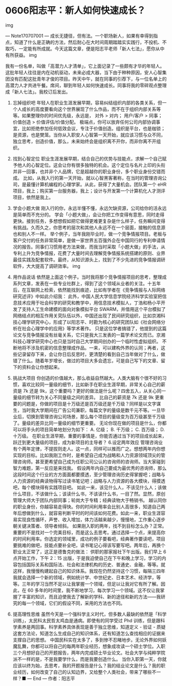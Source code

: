 # 0606阳志平：新人如何快速成长？
img

— Note170707001 —
成长无捷径，但有法。一个职场新人，如果有幸得到指点，知道了什么是正确的方法，然后耐心在大时间周期踏踏实实践行，不投机、不取巧，一定能有所成就。今天这篇文章，便是阳志平老师「新人七法」，愿你从中有所获益。
img

我有一份名单，叫做「高潜力人才清单」，它上面记录了一些颇有才华的年轻人。这批年轻人往往是内在动机驱动，未来必成大器，当下由于种种原因，安人心智集团没有匹配这批青年才俊的项目。昨天中午，就在同事的引荐下，与一位名单上的高潜力人才共进午餐。席间，聊到年轻人如何快速成长。同事将我的零碎观点整理成「新人七法」。我校订后发出。
1. 忘掉组织吧
年轻人在职业生涯发展早期，容易纠结组织内部的各类关系，但一个人成长的高度要看向这个世界展现了什么作品，而不在于组织内部关系等等。如果整理你的时间优先级，永远是，
对外 > 对内；
用户/客户 > 同事；
价值创造 > 价值评估/价值分配。
极端点，你可以放弃任何公司内部协调事宜，比如拒绝参加任何低效会议，专注于价值创造。组织是平台，也是枷锁；是资源，也是樊笼。当你从入职安人心智第一天开始，就应该习惯与众不同，独立思考，创造价值，那么，未来始终会是组织离不开你，而非你离不开组织。
2. 找到心智定位
职业生涯发展早期，结合自己的优势与技能点，求解一个自己赋予他人的心智定位。这会让你有很多独特的机会。这个定位与名片上印的头衔并非一回事，也并非个人品牌，它是超越你的职业身份，多个职业身份交错而成。
比如，从我入行的第一天开始，就以心智黑客著称，在当时的管理咨询公司，是最懂计算机编程的心理学家。从此，获得了大量机会。团队第一个 eHR 项目，我上；购买第一台服务器，我上；设计与开发第一个计算机化人才测评项目，依然是我上。
3. 学会小题大做
刚入行的你，永远半懂不懂，永远欠缺资源，公司给你的活永远是简单而不充分的。
学会「小题大做」，会让你把工作变得有意思，同时走得更快。接到任务，多想想假如把它做得更难更复杂是什么样子，任务瞬间变得有挑战。久而久之，你思考的层次和其他人永远不在一个层面，接触的信息源也和别人不一样。
举个例子，当年我刚毕业时，做一个竞争情报项目。老板与客户交付的任务非常简单，是做一家世界五百强外企在中国同行的专利申请情况的报告。同事们习惯用老方法来做，而我当时采取「小题大做」的手法，从专利上升为竞争情报，花费了大量时间去理解竞争情报系统搭建的原则、业界最佳实践及配套软件。最终，从知识源头上，找到了不少先进的竞争情报调研软件，大大提高了调研效率。
img

4. 用作品说话
依然是上面这个例子。当时我将那个竞争情报项目的思考，整理成系列文章，发表在一些专业社群上，得到了这个领域从业者的关注。十五年后，在互联网上检索，依然能找到痕迹，比如有学者在《竞争情报与人际网络研究述评》中如此介绍我：
此外，中国人民大学信息学院经济科学实验室把信息技术应用于社会科学的研究和教学中，用信息技术模拟人，丁浩和杨小平开发了支持人工生命建模的面向对象模拟平台 SWARM，并借用这个平台模拟了网络结点的相互作用关究队伍以外，中国还出现了民间研究组织，比如京湘科技心理学研究中心，形成了以阳志平、时勘为核心的研究团队如《社会网络分析在社会心理学中的应用》等学术著作。
只是这位学者搞错了，他提到的这篇论文与竞争情报没有丝毫关系，它只是我大三发表的一篇学术论文而已。京湘科技心理学研究中心也只是当时自己大学期间创办的一个临时性虚拟组织。
不断地将不涉及机密的信息整理成作品。一来，可以建构外界的认同；再者，这些记录留存下来，会让你日后反思时，更清楚的看到自己当年做对了什么，做错了什么。随着年岁增长，做过的项目大多会遗忘，可是自己写下的文章、留下的资料会让你想起来。
5. 挑战大项目
你创造的价值越大，那么收益自然越大。人类大脑有个很不好的习惯，喜欢比较同一量级的细节，比如新手在职业生涯早期，非常关心自己的薪资是 7k 还是 9k，这个重要吗？更好的做法是什么呢？四舍五入，从关心同一量级的细节转为关心不同量级之间的差异。
比自己的薪资是 7k 还是 9k 更重要的问题是，你做的项目是十万级还是百万级还是千万级？同样是以文字谋生，当时我大学期间在广告公司兼职，每篇文字的量级是数千元不等。一旦毕业后，切换到管理咨询公司场景，那么每个项目的量级变为百万级甚至千万级了。量级的差异比同一量级的细节更重要。
无论你现在做的项目是什么，你都可以将手头的项目简单地划分为如下：
A. 亿级； B. 千万级； C. 百万级； D. 十万级。
在职业生涯早期，重要的事情是，你能否通过当下的项目成长起来，跃迁到更大量级的项目，成为新项目的主导者？
6.设定两年效应
管理咨询业有个两年定律，不提拔则走人。这一点，同样可以推而广之。想想两年内你想实现的目标。比如我刚工作时，是希望自己成为战略和人力资源领域顶尖的管理咨询师。甚至更希望自己成为任职公司公认的咨询师的咨询师。当大家碰到智力难题，第一反应是来找我。
假设两年内自己要成为最优秀的咨询师，那么这段时间这个行业的方方面面都要摸透，至少管理咨询历史得掌握吧；战略与人力资源的经典读物得写过读书笔记吧；战略与人力资源的各大模块，得摸透吧，每个模块得有实践项目吧。
如此一来，该见什么人，不该见什么人；该做什么项目，不该做什么；该读什么书，不该读什么书，一目了然。显然，原创管理大师大于团队内部同事；轮岗大于专精；经典读物大于畅销书。
越认同你的职业身份，你越容易走得快。你的时间利用率会比别人高很多，知道自己两年后想做到什么，就容易判断平时的时间该如何花费。如此一来，职业生涯容易实现良性循环，声誉、收入增加，体力活越来越少，慢慢地，工作重心逐步朝关键决策者、领导者倾斜。
如果刚入职的两年，找不到目标怎么办？正常。重要的不是找对一个完美目标，而是这么去思考。通过选择一个点，来提高你的时间利用率。你选定的领域里，成功的例子要看吧，经典著作要读吧，项目要挑难的做吧，技能点要补全吧，读书笔记心得该写要写吧。两年后，再换个职业太正常了，这正是德鲁克的做法：
供职的那家报社下午出版。我们早上 6 点开始工作，下午 2：15 出版，于是我迫使自己在下午和晚上学习，学习的内容包括国际关系和国际法、社会和法律机构的历史、普通史、金融，等等。就这样，我慢慢构建起自己的知识体系。我现在仍然坚持这个习惯，每隔三四年我就会选择一个新的领域，例如统计学、中世纪史、日本艺术、经济学，等等。三年的学习当然不足以让我掌握一个领域，但足以让我对它有所了解。因此，在 60 多年的时间里，我不断地学习，每次学习一个领域。这不仅让我掌握了丰富的知识，而且迫使我去了解新的学科、新的途径和新的方法——我研究的每一个领域，它们的假设不同，采用的方法也不同。
7. 提高理性思维
虽然今天是一个强科学主义时代，但多数人最缺的依然是「科学训练」，太民科太民哲太鸡血是通病。即使有的同学受过 Phd 训练，但是跟科学素养是两回事。科学素养具体表现是善于独立思维，知道定义 - 验证 - 质疑这套方法论，知道怎么生成自己的知识体系，还有知道怎么查找相应的证据来支撑自己的思想。
中国民科实在太多了，多到惨不忍睹地步。无论外界如何妖魔乱舞，你都可以将自己的每两年职业经历，想象成攻读一个硕士学位。入职三个月想好自己的开题报告，两年内完成硕士毕业论文。社会大学与纯粹学院派不一样的是，不是我要学什么，而是我要创造什么。
当你入职第一天，你就应该以终为始，去思考，我的开题报告是什么？我的结业论文是什么？我的职业经历，如何改变了自己的认知边界，又给整个人类社会，带来了哪些不一样？■
— End —
作者：阳志平